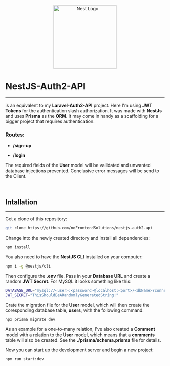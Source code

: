 <p align="center">
  <a href="http://nestjs.com/" target="blank"><img src="https://nestjs.com/img/logo-small.svg" width="200" alt="Nest Logo" /></a>
</p>

# NestJS-Auth2-API

---
is an equivalent to my **Laravel-Auth2-API** project. Here I'm using **JWT Tokens** for the authentication slash authorization. It was made with **NestJs** and uses **Prisma** as the **ORM**. It may come in handy as a scaffolding for a bigger project that requires authentication. 

### Routes:
- **/sign-up**  

- **/login** <br>


The required fields of the **User** model will be vallidated and unwanted database injections prevented. Conclusive error messages will be send to the Client. 
 
<br>

## Intallation

---

Get a clone of this repository:
```bash
git clone https://github.com/noFrontendSolutions/nestjs-auth2-api
```
Change into the newly created directory and install all dependencies:

```bash
npm install
```
You also need to have the **NestJS CLI** installed on your computer:

```bash
npm i -g @nestjs/cli
```
Then configure the **.env** file. Pass in your **Database URL** and create a random **JWT Secret**. For MySQL it looks something like this:

```bash
DATABASE_URL="mysql://<user>:<password>@localhost:<port>/<dbName>?connection_limit=5"
JWT_SECRET="ThisShouldBeARandomlyGeneratedString!"
```

Crate the migration file for the **User** model, which will then create the coresponding database table, **users**, with the following command: 

```bash
npx prisma migrate dev
```
As an example for a one-to-many relation, I've also created a **Comment** model with a relation to the **User** model, which means that a **comments** table will also be created. See the **./prisma/schema.prisma** file for details.
<br>

Now you can start up the development server and begin a new project:

```bash
npm run start:dev
```
